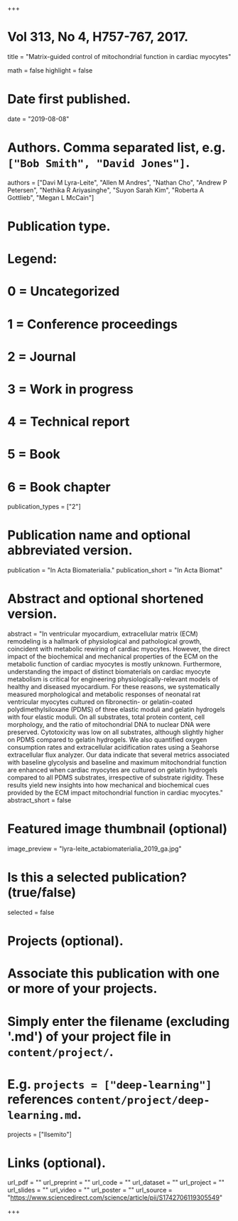 +++
# Vol 313, No 4, H757-767, 2017.


title = "Matrix-guided control of mitochondrial function in cardiac myocytes"

math = false
highlight = false

# Date first published.
date = "2019-08-08"

# Authors. Comma separated list, e.g. `["Bob Smith", "David Jones"]`.
authors = ["Davi M Lyra-Leite", "Allen M Andres", "Nathan Cho", "Andrew P Petersen", "Nethika R Ariyasinghe", "Suyon Sarah Kim", "Roberta A Gottlieb", "Megan L McCain"]

# Publication type.
# Legend:
# 0 = Uncategorized
# 1 = Conference proceedings
# 2 = Journal
# 3 = Work in progress
# 4 = Technical report
# 5 = Book
# 6 = Book chapter
publication_types = ["2"]

# Publication name and optional abbreviated version.
publication = "In Acta Biomaterialia."
publication_short = "In Acta Biomat"

# Abstract and optional shortened version.
abstract = "In ventricular myocardium, extracellular matrix (ECM) remodeling is a hallmark of physiological and pathological growth, coincident with metabolic rewiring of cardiac myocytes. However, the direct impact of the biochemical and mechanical properties of the ECM on the metabolic function of cardiac myocytes is mostly unknown. Furthermore, understanding the impact of distinct biomaterials on cardiac myocyte metabolism is critical for engineering physiologically-relevant models of healthy and diseased myocardium. For these reasons, we systematically measured morphological and metabolic responses of neonatal rat ventricular myocytes cultured on fibronectin- or gelatin-coated polydimethylsiloxane (PDMS) of three elastic moduli and gelatin hydrogels with four elastic moduli. On all substrates, total protein content, cell morphology, and the ratio of mitochondrial DNA to nuclear DNA were preserved. Cytotoxicity was low on all substrates, although slightly higher on PDMS compared to gelatin hydrogels. We also quantified oxygen consumption rates and extracellular acidification rates using a Seahorse extracellular flux analyzer. Our data indicate that several metrics associated with baseline glycolysis and baseline and maximum mitochondrial function are enhanced when cardiac myocytes are cultured on gelatin hydrogels compared to all PDMS substrates, irrespective of substrate rigidity. These results yield new insights into how mechanical and biochemical cues provided by the ECM impact mitochondrial function in cardiac myocytes."
abstract_short = false

# Featured image thumbnail (optional)
image_preview = "lyra-leite_actabiomaterialia_2019_ga.jpg"

# Is this a selected publication? (true/false)
selected = false

# Projects (optional).
#   Associate this publication with one or more of your projects.
#   Simply enter the filename (excluding '.md') of your project file in `content/project/`.
#   E.g. `projects = ["deep-learning"]` references `content/project/deep-learning.md`.
projects = ["llsemito"]

# Links (optional).
url_pdf = ""
url_preprint = ""
url_code = ""
url_dataset = ""
url_project = ""
url_slides = ""
url_video = ""
url_poster = ""
url_source = "https://www.sciencedirect.com/science/article/pii/S1742706119305549"

+++
